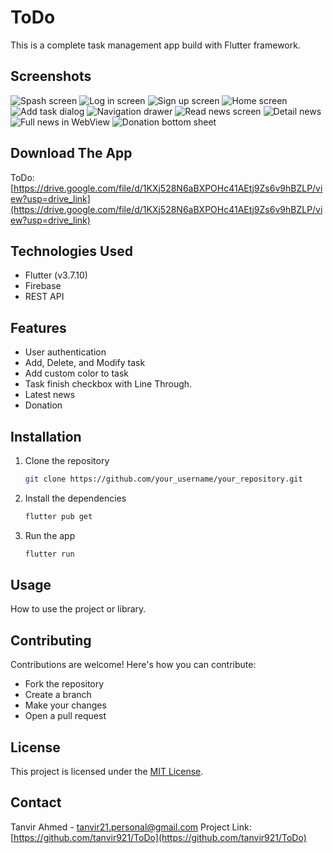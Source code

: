 
# ToDo

This is a complete task management app build with Flutter framework.

## Screenshots

![Spash screen](https://drive.google.com/uc?export=view&id=1Gddl4-doyo5mY0APnQfNV1viszyoAjSM)
![Log in screen](https://drive.google.com/uc?export=view&id=1jkH_5BeFVN44sYn4KPDbK5i05g6utLj3)
![Sign up screen](https://drive.google.com/uc?export=view&id=18V_VdWJ7hhnpNNG7adf6oC2LvVa0Z44f)
![Home screen](https://drive.google.com/uc?export=view&id=1_ZpO8Rs04wMCcqRmh8iP_iD1-sYZ6FMN)
![Add task dialog](https://drive.google.com/uc?export=view&id=1ZuaKuz6JvTEgsge9nkTjTua2ev4gl_Hq)
![Navigation drawer](https://drive.google.com/uc?export=view&id=1eopVO4VqBKJsWW53zXnrW70qFg0_jBp9)
![Read news screen](https://drive.google.com/uc?export=view&id=1NlRbiauDlNK8MegdzcXNNLC6l0gpvKg4)
![Detail news](https://drive.google.com/uc?export=view&id=1KsInd-Q79ZF5rtJuQ2kX5BFLo9yAYsSI)
![Full news in WebView](https://drive.google.com/uc?export=view&id=1-lml7bAiDDouBbhi5gThA4BO8JpQAm1_)
![Donation bottom sheet](https://drive.google.com/uc?export=view&id=1XHfBbXTsN8QW_jD_pDo5-PA9Rhhps9hC)

## Download The App

ToDo: [https://drive.google.com/file/d/1KXj528N6aBXPOHc41AEtj9Zs6v9hBZLP/view?usp=drive_link](https://drive.google.com/file/d/1KXj528N6aBXPOHc41AEtj9Zs6v9hBZLP/view?usp=drive_link)


## Technologies Used

- Flutter (v3.7.10)
- Firebase
- REST API

## Features

- User authentication
- Add, Delete, and Modify task
- Add custom color to task
- Task finish checkbox with Line Through.
- Latest news
- Donation

## Installation

1. Clone the repository
   ```sh
   git clone https://github.com/your_username/your_repository.git
   ```
2. Install the dependencies
   ```sh
   flutter pub get
   ```
3. Run the app
   ```sh
   flutter run
   ```

## Usage

How to use the project or library.

## Contributing

Contributions are welcome! Here's how you can contribute:
- Fork the repository
- Create a branch
- Make your changes
- Open a pull request

## License

This project is licensed under the [MIT License](LICENSE).

## Contact

Tanvir Ahmed - [tanvir21.personal@gmail.com](mailto:tanvir21.personal@gmail.com)
Project Link: [https://github.com/tanvir921/ToDo](https://github.com/tanvir921/ToDo)